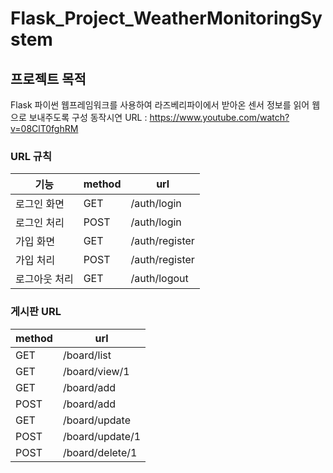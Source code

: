 # Flask_Project_WeatherMonitoringSystem
## 프로젝트 목적
Flask 파이썬 웹프레임워크를 사용하여 라즈베리파이에서 받아온 센서 정보를 읽어 웹으로 보내주도록 구성
동작시연 URL : https://www.youtube.com/watch?v=08ClT0fghRM
### URL 규칙
| 기능 | method | url |
| --- | --- | --- |
| 로그인 화면 | GET | /auth/login |
| 로그인 처리| POST | /auth/login |
| 가입 화면 | GET | /auth/register |
| 가입 처리 | POST | /auth/register |
| 로그아웃 처리 | GET | /auth/logout |
### 게시판 URL
| method | url |
| --- | --- |
| GET | /board/list |
| GET | /board/view/1 |
| GET | /board/add |
| POST | /board/add |
| GET | /board/update |
| POST | /board/update/1 |
| POST | /board/delete/1 |

